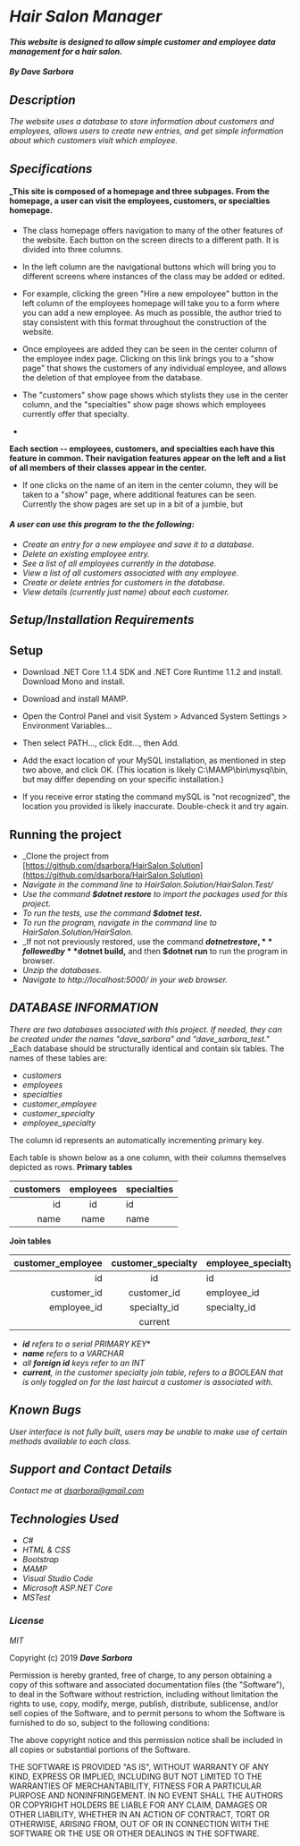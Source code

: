 # _Hair Salon Manager_

#### _This website is designed to allow simple customer and employee data management for a hair salon._

#### _By **Dave Sarbora**_

## _Description_
_The website uses a database to store information about customers and employees, allows users to create new entries, and get simple information about which customers visit which employee._

## _Specifications_

#### _This site is composed of a homepage and three subpages. From the homepage, a user can visit the employees, customers, or specialties homepage.
* The class homepage offers navigation to many of the other features of the website. Each button on the screen directs to a different path. It is divided into three columns.
* In the left column are the navigational buttons which will bring you to different screens where instances of the class may be added or edited.

* For example, clicking the green "Hire a new empoloyee" button in the left column of the employees homepage will take you to a form where you can add a new employee. As much as possible, the author tried to stay consistent with this format throughout the construction of the website.

* Once employees are added they can be seen in the center column of the employee index page. Clicking on this link brings you to a "show page" that shows the customers of any individual employee, and allows the deletion of that employee from the database. 

* The "customers" show page shows which stylists they use in the center column, and the "specialties" show page shows which employees currently offer that specialty.

* 
**Each section -- employees, customers, and specialties each have this feature in common. Their navigation features appear on the left and a list of all members of their classes appear in the center.**

* If one clicks on the name of an item in the center column, they will be taken to a "show" page, where additional features can be seen. Currently the show pages are set up in a bit of a jumble, but 
#### _A user can use this program to the the following:_
* _Create an entry for a new employee and save it to a database._
* _Delete an existing employee entry._
* _See a list of all employees currently in the database._
* _View a list of all customers associated with any employee._
* _Create or delete entries for customers in the database._
* _View details (currently just name) about each customer._

## _Setup/Installation Requirements_
**Setup**
----
* Download .NET Core 1.1.4 SDK and .NET Core Runtime 1.1.2 and install.
Download Mono and install.

* Download and install MAMP.

* Open the Control Panel and visit System > Advanced System Settings > Environment Variables...

* Then select PATH..., click Edit..., then Add.

* Add the exact location of your MySQL installation, as mentioned in step two above, and click OK. (This location is likely C:\MAMP\bin\mysql\bin, but may differ depending on your specific installation.)

* If you receive error stating the command mySQL is "not recognized", the location you provided is likely inaccurate. Double-check it and try again.

**Running the project**
----

* _Clone the project from [https://github.com/dsarbora/HairSalon.Solution](https://github.com/dsarbora/HairSalon.Solution)
* _Navigate in the command line to HairSalon.Solution/HairSalon.Test/_
* _Use the command **$dotnet restore** to import the packages used for this project._
* _To run the tests, use the command **$dotnet test.**_
* _To run the program, navigate in the command line to HairSalon.Solution/HairSalon._
* _If not not previously restored, use the command **$dotnet restore,** followed by **$dotnet build,** and then **$dotnet run** to run the program in browser.
* _Unzip the databases._
* _Navigate to http://localhost:5000/ in your web browser._

## _DATABASE INFORMATION_
_There are two databases associated with this project. If needed, they can be created under the names "dave_sarbora" and "dave_sarbora_test."_
_Each database should be structurally identical and contain six tables. The names of these tables are:
* _customers_
* _employees_
* _specialties_
* _customer_employee_
* _customer_specialty_
* _employee_specialty_

The column id represents an automatically incrementing primary key.

Each table is shown below as a one column, with their columns themselves depicted as rows.
**Primary tables**

|customers|employees|specialties|
|--------:|:-------:|-----------|
|id       |id       |id         |
|name     |name     |name       |

**Join tables**

|customer_employee|customer_specialty|employee_specialty|
|----------------:|:----------------:|------------------|
|id               |id                |id                |
|customer_id      |customer_id       |employee_id       |
|employee_id      |specialty_id      |specialty_id      |
|                 |current           |                  |

* _**id** refers to a serial PRIMARY KEY_*
* _**name** refers to a VARCHAR_
* _all **foreign id** keys refer to an INT_
* _**current**, in the customer specialty join table, refers to a BOOLEAN that is only toggled on for the last haircut a customer is associated with._

## _Known Bugs_
_User interface is not fully built, users may be unable to make use of certain methods available to each class._

## _Support and Contact Details_
_Contact me at [dsarbora@gmail.com](dsarbora@gmail.com)_

## _Technologies Used_
* _C#_
* _HTML & CSS_
* _Bootstrap_
* _MAMP_
* _Visual Studio Code_
* _Microsoft ASP.NET Core_
* _MSTest_

### _License_

*MIT*

Copyright (c) 2019 **_Dave Sarbora_**

Permission is hereby granted, free of charge, to any person obtaining a copy of this software and associated documentation files (the "Software"), to deal in the Software without restriction, including without limitation the rights to use, copy, modify, merge, publish, distribute, sublicense, and/or sell copies of the Software, and to permit persons to whom the Software is furnished to do so, subject to the following conditions:

The above copyright notice and this permission notice shall be included in all copies or substantial portions of the Software.

THE SOFTWARE IS PROVIDED "AS IS", WITHOUT WARRANTY OF ANY KIND, EXPRESS OR IMPLIED, INCLUDING BUT NOT LIMITED TO THE WARRANTIES OF MERCHANTABILITY, FITNESS FOR A PARTICULAR PURPOSE AND NONINFRINGEMENT. IN NO EVENT SHALL THE AUTHORS OR COPYRIGHT HOLDERS BE LIABLE FOR ANY CLAIM, DAMAGES OR OTHER LIABILITY, WHETHER IN AN ACTION OF CONTRACT, TORT OR OTHERWISE, ARISING FROM, OUT OF OR IN CONNECTION WITH THE SOFTWARE OR THE USE OR OTHER DEALINGS IN THE SOFTWARE.